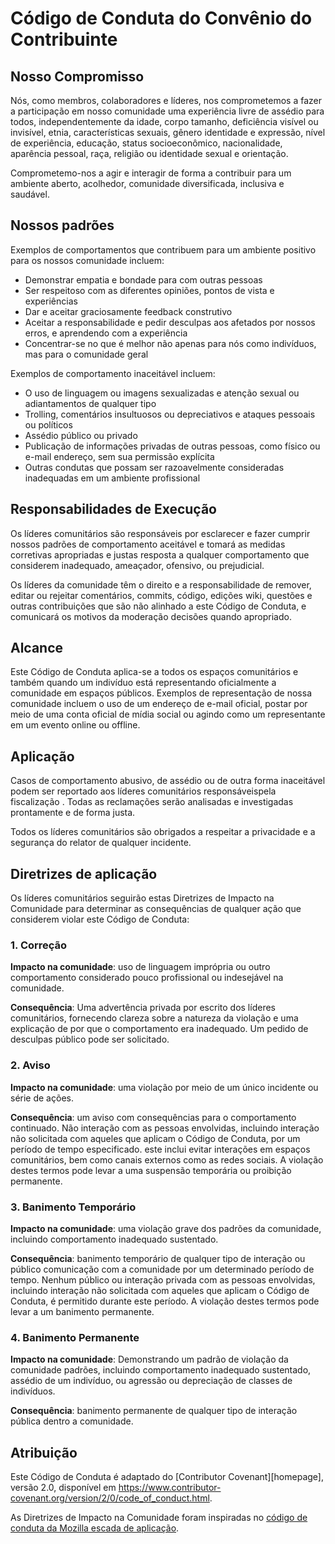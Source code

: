 # Código de Conduta do Convênio do Contribuinte

## Nosso Compromisso

Nós, como membros, colaboradores e líderes, nos comprometemos a fazer a participação em nosso
comunidade uma experiência livre de assédio para todos, independentemente da idade, corpo
tamanho, deficiência visível ou invisível, etnia, características sexuais, gênero
identidade e expressão, nível de experiência, educação, status socioeconômico,
nacionalidade, aparência pessoal, raça, religião ou identidade sexual
e orientação.

Comprometemo-nos a agir e interagir de forma a contribuir para um ambiente aberto, acolhedor,
comunidade diversificada, inclusiva e saudável.

## Nossos padrões

Exemplos de comportamentos que contribuem para um ambiente positivo para os nossos
comunidade incluem:

* Demonstrar empatia e bondade para com outras pessoas
* Ser respeitoso com as diferentes opiniões, pontos de vista e experiências
* Dar e aceitar graciosamente feedback construtivo
* Aceitar a responsabilidade e pedir desculpas aos afetados por nossos erros,
  e aprendendo com a experiência
* Concentrar-se no que é melhor não apenas para nós como indivíduos, mas para o
  comunidade geral

Exemplos de comportamento inaceitável incluem:

* O uso de linguagem ou imagens sexualizadas e atenção sexual ou
  adiantamentos de qualquer tipo
* Trolling, comentários insultuosos ou depreciativos e ataques pessoais ou políticos
* Assédio público ou privado
* Publicação de informações privadas de outras pessoas, como físico ou e-mail
  endereço, sem sua permissão explícita
* Outras condutas que possam ser razoavelmente consideradas inadequadas em um
  ambiente profissional

## Responsabilidades de Execução

Os líderes comunitários são responsáveis ​​por esclarecer e fazer cumprir nossos padrões de
comportamento aceitável e tomará as medidas corretivas apropriadas e justas
resposta a qualquer comportamento que considerem inadequado, ameaçador, ofensivo,
ou prejudicial.

Os líderes da comunidade têm o direito e a responsabilidade de remover, editar ou rejeitar
comentários, commits, código, edições wiki, questões e outras contribuições que são
não alinhado a este Código de Conduta, e comunicará os motivos da moderação
decisões quando apropriado.

## Alcance

Este Código de Conduta aplica-se a todos os espaços comunitários e também quando
um indivíduo está representando oficialmente a comunidade em espaços públicos.
Exemplos de representação de nossa comunidade incluem o uso de um endereço de e-mail oficial,
postar por meio de uma conta oficial de mídia social ou agindo como um
representante em um evento online ou offline.

## Aplicação

Casos de comportamento abusivo, de assédio ou de outra forma inaceitável podem ser
reportado aos líderes comunitários responsáveis ​​pela fiscalização
.
Todas as reclamações serão analisadas e investigadas prontamente e de forma justa.

Todos os líderes comunitários são obrigados a respeitar a privacidade e a segurança do
relator de qualquer incidente.

## Diretrizes de aplicação

Os líderes comunitários seguirão estas Diretrizes de Impacto na Comunidade para determinar
as consequências de qualquer ação que considerem violar este Código de Conduta:

### 1. Correção

**Impacto na comunidade**: uso de linguagem imprópria ou outro comportamento considerado
pouco profissional ou indesejável na comunidade.

**Consequência**: Uma advertência privada por escrito dos líderes comunitários, fornecendo
clareza sobre a natureza da violação e uma explicação de por que o
comportamento era inadequado. Um pedido de desculpas público pode ser solicitado.

### 2. Aviso

**Impacto na comunidade**: uma violação por meio de um único incidente ou série
de ações.

**Consequência**: um aviso com consequências para o comportamento continuado. Não
interação com as pessoas envolvidas, incluindo interação não solicitada com
aqueles que aplicam o Código de Conduta, por um período de tempo especificado. este
inclui evitar interações em espaços comunitários, bem como canais externos
como as redes sociais. A violação destes termos pode levar a uma suspensão temporária ou
proibição permanente.

### 3. Banimento Temporário

**Impacto na comunidade**: uma violação grave dos padrões da comunidade, incluindo
comportamento inadequado sustentado.

**Consequência**: banimento temporário de qualquer tipo de interação ou público
comunicação com a comunidade por um determinado período de tempo. Nenhum público ou
interação privada com as pessoas envolvidas, incluindo interação não solicitada
com aqueles que aplicam o Código de Conduta, é permitido durante este período.
A violação destes termos pode levar a um banimento permanente.

### 4. Banimento Permanente

**Impacto na comunidade**: Demonstrando um padrão de violação da comunidade
padrões, incluindo comportamento inadequado sustentado, assédio de um
indivíduo, ou agressão ou depreciação de classes de indivíduos.

**Consequência**: banimento permanente de qualquer tipo de interação pública dentro
a comunidade.

## Atribuição

Este Código de Conduta é adaptado do [Contributor Covenant][homepage],
versão 2.0, disponível em
https://www.contributor-covenant.org/version/2/0/code_of_conduct.html.

As Diretrizes de Impacto na Comunidade foram inspiradas no [código de conduta da Mozilla
escada de aplicação](https://github.com/mozilla/diversity).

[página inicial]: https://www.contributor-covenant.o

